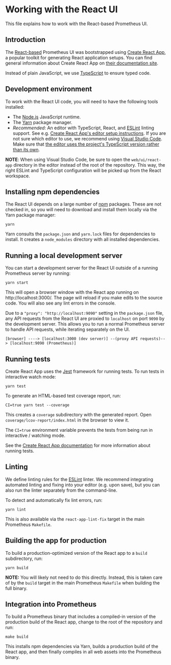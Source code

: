 # Working with the React UI

This file explains how to work with the React-based Prometheus UI.

## Introduction

The [React-based](https://reactjs.org/) Prometheus UI was bootstrapped using [Create React App](https://github.com/facebook/create-react-app), a popular toolkit for generating React application setups. You can find general information about Create React App on [their documentation site](https://create-react-app.dev/).

Instead of plain JavaScript, we use [TypeScript](https://www.typescriptlang.org/) to ensure typed code.

## Development environment

To work with the React UI code, you will need to have the following tools installed:

* The [Node.js](https://nodejs.org/) JavaScript runtime.
* The [Yarn](https://yarnpkg.com/) package manager.
* *Recommended:* An editor with TypeScript, React, and [ESLint](https://eslint.org/) linting support. See e.g. [Create React App's editor setup instructions](https://create-react-app.dev/docs/setting-up-your-editor/). If you are not sure which editor to use, we recommend using [Visual Studio Code](https://code.visualstudio.com/docs/languages/typescript). Make sure that [the editor uses the project's TypeScript version rather than its own](https://code.visualstudio.com/docs/typescript/typescript-compiling#_using-the-workspace-version-of-typescript).

**NOTE**: When using Visual Studio Code, be sure to open the `web/ui/react-app` directory in the editor instead of the root of the repository. This way, the right ESLint and TypeScript configuration will be picked up from the React workspace.

## Installing npm dependencies

The React UI depends on a large number of [npm](https://www.npmjs.com/) packages. These are not checked in, so you will need to download and install them locally via the Yarn package manager:

    yarn

Yarn consults the `package.json` and `yarn.lock` files for dependencies to install. It creates a `node_modules` directory with all installed dependencies.

## Running a local development server

You can start a development server for the React UI outside of a running Prometheus server by running:

    yarn start

This will open a browser window with the React app running on http://localhost:3000/. The page will reload if you make edits to the source code. You will also see any lint errors in the console.

Due to a `"proxy": "http://localhost:9090"` setting in the `package.json` file, any API requests from the React UI are proxied to `localhost` on port `9090` by the development server. This allows you to run a normal Prometheus server to handle API requests, while iterating separately on the UI.

    [browser] ----> [localhost:3000 (dev server)] --(proxy API requests)--> [localhost:9090 (Prometheus)]

## Running tests

Create React App uses the [Jest](https://jestjs.io/) framework for running tests. To run tests in interactive watch mode:

    yarn test

To generate an HTML-based test coverage report, run:

    CI=true yarn test --coverage

This creates a `coverage` subdirectory with the generated report. Open `coverage/lcov-report/index.html` in the browser to view it.

The `CI=true` environment variable prevents the tests from being run in interactive / watching mode.

See the [Create React App documentation](https://create-react-app.dev/docs/running-tests/) for more information about running tests.

## Linting

We define linting rules for the [ESLint](https://eslint.org/) linter. We recommend integrating automated linting and fixing into your editor (e.g. upon save), but you can also run the linter separately from the command-line.

To detect and automatically fix lint errors, run:

    yarn lint

This is also available via the `react-app-lint-fix` target in the main Prometheus `Makefile`.

## Building the app for production

To build a production-optimized version of the React app to a `build` subdirectory, run:

    yarn build

**NOTE:** You will likely not need to do this directly. Instead, this is taken care of by the `build` target in the main Prometheus `Makefile` when building the full binary.

## Integration into Prometheus

To build a Prometheus binary that includes a compiled-in version of the production build of the React app, change to the root of the repository and run:

    make build

This installs npm dependencies via Yarn, builds a production build of the React app, and then finally compiles in all web assets into the Prometheus binary.
